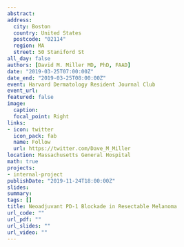 ```yaml
---
abstract: 
address: 
  city: Boston
  country: United States
  postcode: "02114"
  region: MA
  street: 50 Staniford St
all_day: false
authors: [David M. Miller MD, PhD, FAAD]
date: "2019-03-25T07:00:00Z"
date_end: "2019-03-25T08:00:00Z"
event: Harvard Dermatology Resident Journal Club
event_url: 
featured: false
image:
  caption: 
  focal_point: Right
links:
- icon: twitter
  icon_pack: fab
  name: Follow
  url: https://twitter.com/Dave_M_Miller
location: Massachusetts General Hospital
math: true
projects:
- internal-project
publishDate: "2019-11-24T18:00:00Z"
slides: 
summary: 
tags: []
title: Neoadjuvant PD-1 Blockade in Resectable Melanoma 
url_code: ""
url_pdf: ""
url_slides: ""
url_video: ""
---
```

